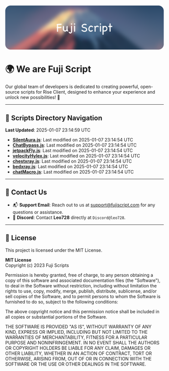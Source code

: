![Banner](.github/b.webp)

# 🌍 **We are Fuji Script**

Our global team of developers is dedicated to creating powerful, open-source scripts for Rise Client, designed to enhance your experience and unlock new possibilities! 🌟

---
<!-- SCRIPTS_NAVIGATION_START -->
## 📂 **Scripts Directory Navigation**

**Last Updated**: 2025-01-07 23:14:59 UTC

- **[SilentAura.js](scripts/SilentAura.js)**: Last modified on 2025-01-07 23:14:54 UTC
- **[ChatBypass.js](scripts/ChatBypass.js)**: Last modified on 2025-01-07 23:14:54 UTC
- **[jetpackFly.js](scripts/jetpackFly.js)**: Last modified on 2025-01-07 23:14:54 UTC
- **[velocityHylex.js](scripts/velocityHylex.js)**: Last modified on 2025-01-07 23:14:54 UTC
- **[chestxray.js](scripts/chestxray.js)**: Last modified on 2025-01-07 23:14:54 UTC
- **[bedxray.js](scripts/bedxray.js)**: Last modified on 2025-01-07 23:14:54 UTC
- **[chatMacro.js](scripts/chatMacro.js)**: Last modified on 2025-01-07 23:14:54 UTC

<!-- SCRIPTS_NAVIGATION_END -->

---

## 💬 **Contact Us**  
- 📬 **Support Email**: Reach out to us at [support@fujiscript.com](mailto:support@fujiscript.com) for any questions or assistance.  
- 💬 **Discord**: Contact **Leo728** directly at `Discord@leo728`.

---

## 📜 **License**

This project is licensed under the MIT License.  

**MIT License**  
Copyright (c) 2023 Fuji Scripts  

Permission is hereby granted, free of charge, to any person obtaining a copy of this software and associated documentation files (the "Software"), to deal in the Software without restriction, including without limitation the rights to use, copy, modify, merge, publish, distribute, sublicense, and/or sell copies of the Software, and to permit persons to whom the Software is furnished to do so, subject to the following conditions:  

The above copyright notice and this permission notice shall be included in all copies or substantial portions of the Software.  

THE SOFTWARE IS PROVIDED "AS IS", WITHOUT WARRANTY OF ANY KIND, EXPRESS OR IMPLIED, INCLUDING BUT NOT LIMITED TO THE WARRANTIES OF MERCHANTABILITY, FITNESS FOR A PARTICULAR PURPOSE AND NONINFRINGEMENT. IN NO EVENT SHALL THE AUTHORS OR COPYRIGHT HOLDERS BE LIABLE FOR ANY CLAIM, DAMAGES OR OTHER LIABILITY, WHETHER IN AN ACTION OF CONTRACT, TORT OR OTHERWISE, ARISING FROM, OUT OF OR IN CONNECTION WITH THE SOFTWARE OR THE USE OR OTHER DEALINGS IN THE SOFTWARE.  
